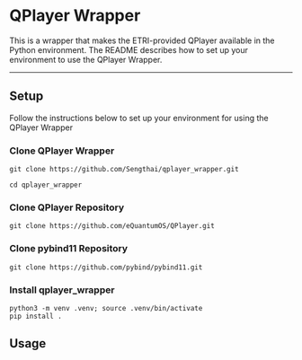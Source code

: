 # QPlayer Wrapper

This is a wrapper that makes the ETRI-provided QPlayer available in the Python environment.
The README describes how to set up your environment to use the QPlayer Wrapper.

---------------
## Setup

Follow the instructions below to set up your environment for using the QPlayer Wrapper

### Clone QPlayer Wrapper
```bach
git clone https://github.com/Sengthai/qplayer_wrapper.git
```
```bach
cd qplayer_wrapper
```

### Clone QPlayer Repository
```bach
git clone https://github.com/eQuantumOS/QPlayer.git
```

### Clone pybind11 Repository
```bach
git clone https://github.com/pybind/pybind11.git
```

### Install qplayer_wrapper
```bach
python3 -m venv .venv; source .venv/bin/activate
pip install .
```

## Usage

